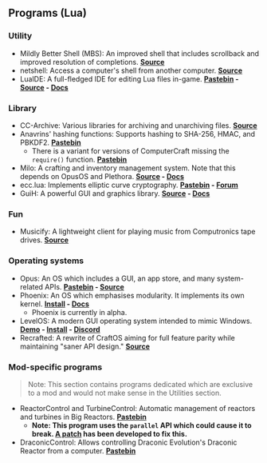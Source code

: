 ## Programs (Lua)
### Utility

- Mildly Better Shell (MBS): An improved shell that includes scrollback and improved resolution of completions. **[Source](https://github.com/SquidDev-CC/mbs)**
- netshell: Access a computer's shell from another computer. **[Source](https://github.com/lyqyd/cc-netshell)**
- LuaIDE: A full-fledged IDE for editing Lua files in-game. **[Pastebin](https://pastebin.com/vyAZc6tJ) - [Source](https://github.com/benanders/LuaIDE) - [Docs](http://www.computercraft.info/forums2/index.php?/topic/12347-luaide-10-you-might-actually-like-editing-in-game/)**

### Library

- CC-Archive: Various libraries for archiving and unarchiving files. **[Source](https://github.com/MCJack123/CC-Archive)**
- Anavrins' hashing functions: Supports hashing to SHA-256, HMAC, and PBKDF2. **[Pastebin](https://pastebin.com/6UV4qfNF)**
    - There is a variant for versions of ComputerCraft missing the `require()` function. **[Pastebin](https://pastebin.com/Qk31PubV)**
- Milo: A crafting and inventory management system. Note that this depends on OpusOS and Plethora. **[Source](https://github.com/kepler155c/opus-apps/tree/master-1.8/milo) - [Docs](https://github.com/kepler155c/opus-apps/wiki/Milo-(crafting---storage-system))**
- ecc.lua: Implements elliptic curve cryptography. **[Pastebin](https://pastebin.com/ZGJGBJdg) - [Forum](https://www.computercraft.info/forums2/index.php?/topic/29803-elliptic-curve-cryptography/)**
- GuiH: A powerful GUI and graphics library. **[Source](https://github.com/9551-Dev/GuiH) - [Docs](https://guih.madefor.cc/)**

### Fun

- Musicify: A lightweight client for playing music from Computronics tape drives. **[Source](https://github.com/knijin/musicify)**

### Operating systems

- Opus: An OS which includes a GUI, an app store, and many system-related APIs. **[Pastebin](https://pastebin.com/UzGHLbNC) - [Source](https://github.com/kepler155c/opus)**
- Phoenix: An OS which emphasises modularity. It implements its own kernel. **[Install](https://phoenix.madefor.cc/install.lua) - [Docs](https://phoenix.madefor.cc)**
    - Phoenix is currently in alpha.
- LevelOS: A modern GUI operating system intended to mimic Windows. **[Demo](https://www.youtube.com/watch?v=F29vH8W7ZjE) - [Install](http://install.leveloper.cc) - [Discord](https://discord.gg/vBsjGqy99U)**
- Recrafted: A rewrite of CraftOS aiming for full feature parity while maintaining "saner API design." **[Source](https://github.com/ocawesome101/recrafted)**

### Mod-specific programs

> Note: This section contains programs dedicated which are exclusive to a mod and would not make sense in the Utilities section.

- ReactorControl and TurbineControl: Automatic management of reactors and turbines in Big Reactors. **[Pastebin](https://pastebin.com/p4zeq7Ma)**
    - **Note: This program uses the `parallel` API which could cause it to break. [A patch](https://pastebin.com/2ZrbnH5w) has been developed to fix this.**
- DraconicControl: Allows controlling Draconic Evolution's Draconic Reactor from a computer. **[Pastebin](https://pastebin.com/UqVHTht5)**